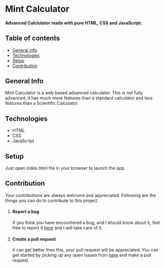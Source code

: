 # Mint Calculator
#### Advanced Calclulator made with pure HTML, CSS and JavaScript.
## Table of contents
* [General info](#general-info)
* [Technologies](#technologies)
* [Setup](#setup)
* [Contribution](#contribution)
## General Info
Mint Calculator is a web based advanced calculator. This is not fully advanced; it has much more features than a standard calculator and less features than a Scientific Calculator.
## Technologies 
* HTML
* CSS
* JavaScript
## Setup
Just open index.html file in your browser to launch the app.
## Contribution
Your contributions are always welcome and appreciated. Following are the things you can do to contribute to this project.
1. #### Report a bug
   If you think you have encountered a bug, and I should know about it, feel free to report it [here](https://github.com/ArvindSaini978/Mint-Calculator/issues) and I will take care of it.
2. #### Create a pull request
   It can get better then this, your pull request will be appreciated. You can get started by picking up any open issues from [here](https://github.com/ArvindSaini978/Mint-Calculator/issues) and make a pull request.
